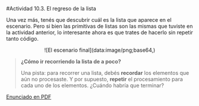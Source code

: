 #Actividad 10.3. El regreso de la lista

Una vez más, tenés que descubrir cuál es la lista que aparece en el escenario. 
Pero si bien las primitivas de listas son las mismas que tuviste en la actividad anterior, lo
interesante ahora es que trates de hacerlo sin repetir tanto código.

<center>
![El escenario final](data:image/png;base64,)
</center>

> **¿Cómo ir recorriendo la lista de a poco?**
>
> Una pista: para recorrer una lista, debés **recordar** los elementos que aún no procesaste.
> Y por supuesto, **repetir** el procesamiento para cada uno de los elementos.
> ¿Cuándo habría que terminar?

[Enunciado en PDF][PDF]

[PDF]: 
https://raw.githubusercontent.com/gobstones/laprogramacionysudidactica2/master/Proyectos/4.Introducci%C3%B3n%20a%20listas/4.El%20regreso%20de%20la%20lista/assets/resources/description.pdf "Enunciado de 'El regreso de la lista' en PDF"